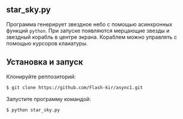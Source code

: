 ## star_sky.py

Программа генерирует звездное небо с помощью асинхронных функций `python`. При запуске появляются мерцающие звезды и звездный корабль в центре экрана. Кораблем можно управлять с помощью курсоров клаиатуры.

## Установка и запуск

Клонируйте реппозиторий:

```bash
$ git clone https://github.com/Flash-kir/async1.git
```

Запустите программу командой:

```bash
$ python star_sky.py
```
